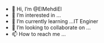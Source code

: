 - 👋 Hi, I’m @ElMehdiEl
- 👀 I’m interested in ... 
- 🌱 I’m currently learning ...IT Enginer 
- 💞️ I’m looking to collaborate on ...
- 📫 How to reach me ...

<!---
ElMehdiMHD/ElMehdiMHD is a ✨ special ✨ repository because its `README.md` (this file) appears on your GitHub profile.
You can click the Preview link to take a look at your changes.
--->
